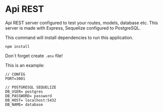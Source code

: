 # Api REST

Api REST server configured to test your routes, models, database etc.
This server is made with Express, Sequelize configured to PostgreSQL.

This command will install dependencies to run this application.
```
npm install
```

Don´t forget create `.env` file!

This is an example:
```
// CONFIG
PORT=3001

// POSTGRESQL SEQUELIZE
DB_USER= postgres
DB_PASSWORD= password
DB_HOST= localhost:5432
DB_NAME= database

```